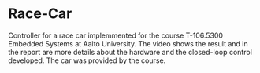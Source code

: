 # Race-Car
Controller for a race car implemmented for the course T-106.5300 Embedded Systems at Aalto University. The video shows the result and in the report are more details about the hardware and the closed-loop control developed. The car was provided by the course.
